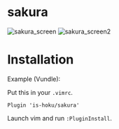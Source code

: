 # sakura
![sakura_screen](https://user-images.githubusercontent.com/52068717/122749773-ad6fa780-d2c8-11eb-8b32-6498529adec1.png)
![sakura_screen2](https://user-images.githubusercontent.com/52068717/122750293-456d9100-d2c9-11eb-8748-3479f3c89c63.png)

# Installation
Example (Vundle):   
   
Put this in your ```.vimrc```.
```
Plugin 'is-hoku/sakura'
```
Launch vim and run ```:PluginInstall```.

